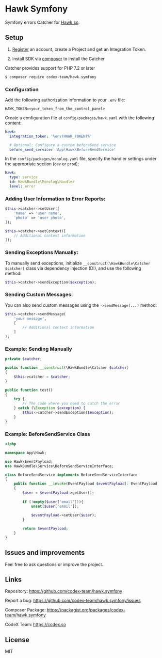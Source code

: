 # Hawk Symfony

Symfony errors Catcher for [Hawk.so](https://hawk.so).

## Setup

1. [Register](https://garage.hawk.so/sign-up) an account, create a Project and get an Integration Token.

2. Install SDK via [composer](https://getcomposer.org) to install the Catcher

Catcher provides support for PHP 7.2 or later

```bash
$ composer require codex-team/hawk.symfony
```

### Configuration

Add the following authorization information to your `.env` file:

```env
HAWK_TOKEN=<your_token_from_the_control_panel>
```

Create a configuration file at `config/packages/hawk.yaml` with the following content:

```yaml
hawk:
  integration_token: '%env(HAWK_TOKEN)%'

  # Optional: Configure a custom beforeSend service
  before_send_service: 'App\Hawk\BeforeSendService'
```

In the `config/packages/monolog.yaml` file, specify the handler settings under the appropriate section (`dev` or `prod`):

```yaml
hawk:
  type: service
  id: HawkBundle\Monolog\Handler
  level: error
```

### Adding User Information to Error Reports:

```php
$this->catcher->setUser([
    'name' => 'user name',
    'photo' => 'user photo',
]);

$this->catcher->setContext([
    // Additional context information
]);
```

### Sending Exceptions Manually:
To manually send exceptions, initialize `__construct(\HawkBundle\Catcher $catcher)` class via dependency injection (DI), and use the following method:

```php
$this->catcher->sendException($exception);
```

### Sending Custom Messages:

You can also send custom messages using the `->sendMessage(...)` method:

```php
$this->catcher->sendMessage(
    'your message', 
    [
        // Additional context information
    ]
);
```

### Example: Sending Manually

```php
private $catcher;

public function __construct(\HawkBundle\Catcher $catcher) 
{
    $this->catcher = $catcher;
}

public function test()
{
    try {
        // The code where you need to catch the error
    } catch (\Exception $exception) {
        $this->catcher->sendException($exception);
    }
}
```

### Example: BeforeSendService Class
```php
<?php

namespace App\Hawk;

use Hawk\EventPayload;
use HawkBundle\Service\BeforeSendServiceInterface;

class BeforeSendService implements BeforeSendServiceInterface
{
    public function __invoke(EventPayload $eventPayload): EventPayload
    {
        $user = $eventPayload->getUser();
        
        if (!empty($user['email'])){
            unset($user['email']);
        
            $eventPayload->setUser($user);
        }

        return $eventPayload;
    }
}
```

## Issues and improvements

Feel free to ask questions or improve the project.

## Links

Repository: https://github.com/codex-team/hawk.symfony

Report a bug: https://github.com/codex-team/hawk.symfony/issues

Composer Package: https://packagist.org/packages/codex-team/hawk.symfony

CodeX Team: https://codex.so

## License

MIT
